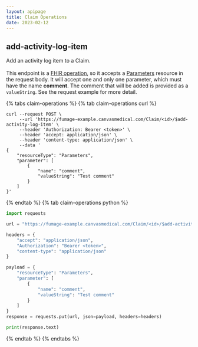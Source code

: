 ```yaml
---
layout: apipage
title: Claim Operations 
date: 2023-02-12
---
```

## add-activity-log-item

Add an activity log item to a Claim.<br><br>
This endpoint is a [FHIR operation](https://hl7.org/fhir/R4/operations.html), so it accepts a [Parameters](https://hl7.org/fhir/R4/parameters.html) resource in the request body. It will accept one and only one parameter, which must have the name **comment**. The comment that will be added is provided as a `valueString`. See the request example for more detail.


{% tabs claim-operations %}
{% tab claim-operations curl %}
```shell
curl --request POST \
     --url 'https://fumage-example.canvasmedical.com/Claim/<id>/$add-activity-log-item' \
     --header 'Authorization: Bearer <token>' \
     --header 'accept: application/json' \
     --header 'content-type: application/json' \
     --data '
{
    "resourceType": "Parameters",
    "parameter": [
        {
            "name": "comment",
            "valueString": "Test comment"
        }
    ]
}'
```

{% endtab %}
{% tab claim-operations python %}

```python
import requests

url = "https://fumage-example.canvasmedical.com/Claim/<id>/$add-activity-log-item"

headers = {
    "accept": "application/json",
    "Authorization": "Bearer <token>",
    "content-type": "application/json"
}

payload = {
    "resourceType": "Parameters",
    "parameter": [
        {
            "name": "comment",
            "valueString": "Test comment"
        }
    ]
}
response = requests.put(url, json=payload, headers=headers)

print(response.text)
```
{% endtab %}
  {% endtabs %}




